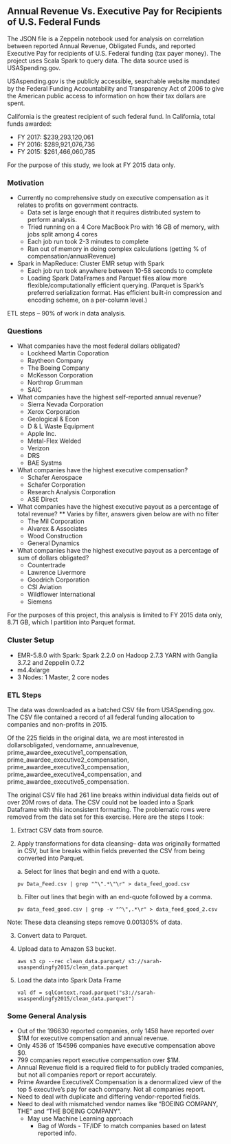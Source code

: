 ## Annual Revenue Vs. Executive Pay for Recipients of U.S. Federal Funds

The JSON file is a Zeppelin notebook used for analysis on correlation between reported Annual Revenue, Obligated Funds, and reported Executive Pay for recipients of U.S. Federal funding (tax payer money). The project uses Scala Spark to query data. The data source used is USASpending.gov.

USAspending.gov is the publicly accessible, searchable website mandated by the Federal Funding Accountability and Transparency Act of 2006 to give the American public access to information on how their tax dollars are spent.

California is the greatest recipient of such federal fund. In California, total funds awarded:
* FY 2017:     $239,293,120,061
* FY 2016:     $289,921,076,736
* FY 2015:     $261,466,060,785

For the purpose of this study, we look at FY 2015 data only.

### Motivation

* Currently no comprehensive study on executive compensation as it relates to profits on government contracts.
  * Data set is large enough that it requires distributed system to perform analysis. 
  * Tried running on a 4 Core MacBook Pro with 16 GB of memory, with jobs split among 4 cores
  * Each job run took 2-3 minutes to complete
  * Ran out of memory in doing complex calculations (getting % of compensation/annualRevenue)
* Spark in MapReduce: Cluster EMR setup with Spark
  * Each job run took anywhere between 10-58 seconds to complete
  * Loading Spark DataFrames and Parquet files allow more flexible/computationally efficient querying. (Parquet is Spark’s preferred serialization format. Has efficient built-in compression and encoding scheme, on a per-column level.)

ETL steps – 90% of work in data analysis.


### Questions

* What companies have the most federal dollars obligated?
  * Lockheed Martin Coporation
  * Raytheon Company
  * The Boeing Company
  * McKesson Corporation
  * Northrop Grumman
  * SAIC
* What companies have the highest self-reported annual revenue?
  * Sierra Nevada Corporation
  * Xerox Corporation
  * Geological & Econ
  * D & L Waste Equipment
  * Apple Inc.
  * Metal-Flex Welded
  * Verizon
  * DRS
  * BAE Systms
* What companies have the highest executive compensation?
  * Schafer Aerospace
  * Schafer Corporation
  * Research Analysis Corporation
  * ASE Direct
* What companies have the highest executive payout as a percentage of total revenue? ** Varies by filter, answers given below are with no filter
  * The Mil Corporation
  * Alvarex & Associates
  * Wood Construction
  * General Dynamics
* What companies have the highest executive payout as a percentage of sum of dollars obligated?
  * Countertrade
  * Lawrence Livermore
  * Goodrich Corporation
  * CSI Aviation
  * Wildflower International
  * Siemens

For the purposes of this project, this analysis is limited to FY 2015 data only,  8.71 GB, which I partition into Parquet format.


### Cluster Setup

* EMR-5.8.0 with Spark: Spark 2.2.0 on Hadoop 2.7.3 YARN with Ganglia 3.7.2 and Zeppelin 0.7.2
* m4.4xlarge
* 3 Nodes: 1 Master, 2 core nodes


### ETL Steps

The data was downloaded as a batched CSV file from USASpending.gov. The CSV file contained a record of all federal funding allocation to companies and non-profits in 2015.

Of the 225 fields in the original data, we are most interested in dollarsobligated, vendorname, annualrevenue, prime_awardee_executive1_compensation, prime_awardee_executive2_compensation, prime_awardee_executive3_compensation, prime_awardee_executive4_compensation, and prime_awardee_executive5_compensation.

The original CSV file had 261 line breaks within individual data fields out of over 20M rows of data. The CSV could not be loaded into a Spark Dataframe with this inconsistent formatting. The problematic rows were removed from the data set for this exercise. Here are the steps I took:

1. Extract CSV data from source. 

2. Apply transformations for data cleansing– data was originally formatted in CSV, but line breaks within fields prevented the CSV from being converted into Parquet.

   a. Select for lines that begin and end with a quote.

   ``` pv Data_Feed.csv | grep "^\".*\"\r" > data_feed_good.csv  ```

   b. Filter out lines that begin with an end-quote followed by a comma.
   
   ``` pv data_feed_good.csv | grep -v "^\",.*\r" > data_feed_good_2.csv ```

Note:  These data cleansing steps remove 0.001305% of data.

3. Convert data to Parquet.
4. Upload data to Amazon S3 bucket.

   ``` aws s3 cp --rec clean_data.parquet/ s3://sarah-usaspendingfy2015/clean_data.parquet ```

5.  Load the data into Spark Data Frame

    ``` val df = sqlContext.read.parquet("s3://sarah-usaspendingfy2015/clean_data.parquet") ```




### Some General Analysis

* Out of the 196630 reported companies, only 1458 have reported over $1M for executive compensation and annual revenue.
* Only 4536 of 154596 companies have executive compensation above $0. 
* 799 companies report executive compensation over $1M.
* Annual Revenue field is a required field to for publicly traded companies, but not all companies report or report accurately. 
* Prime Awardee ExecutiveX Compensation is a denormalized view of the top 5 executive’s pay for each company. Not all companies report.
* Need to deal with duplicate and differing vendor-reported fields.
* Need to deal with mismatched vendor names like “BOEING COMPANY, THE” and “THE BOEING COMPANY”.
  * May use Machine Learning approach
    * Bag of Words - TF/IDF to match companies based on latest reported info.

